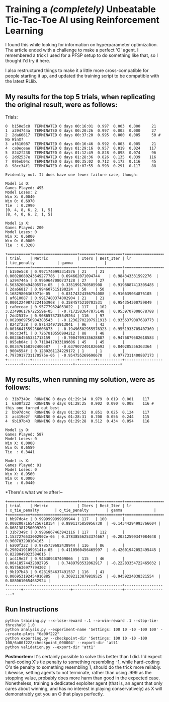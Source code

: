 # Training a *(completely)* Unbeatable Tic-Tac-Toe AI using Reinforcement Learning

I found this while looking for information on hyperparameter optimization. The article ended with a challenge to make a perfect 'O' agent. I remembered a trick I used for a PFSP setup to do something like that, so I thought I'd try it here.

I also restructured things to make it a little more cross-compatible for people starting it up, and updated the training script to be compatible with the latest RLlib.

## My results for the top 5 trials, when replicating the original result, were as follows:

Trials:

```
0  b150e5c8  TERMINATED 0 days 00:16:01  0.997  0.003  0.000     21
1  a294744a  TERMINATED 0 days 00:20:26  0.997  0.003  0.000     27
2  2da66817  TERMINATED 0 days 00:37:20  0.995  0.000  0.005     50 # No WinX?
3  af610087  TERMINATED 0 days 00:16:46  0.992  0.003  0.005     21
4  ca0eceae  TERMINATED 0 days 01:29:16  0.957  0.019  0.024    117
5  8242f238  TERMINATED 0 days 01:12:49  0.828  0.098  0.074     96
6  2dd2537e  TERMINATED 0 days 01:28:36  0.826  0.135  0.039    116
7  095eb04c  TERMINATED 0 days 00:35:02  0.712  0.172  0.116     45
8  98cc34f1  TERMINATED 0 days 01:07:55  0.593  0.291  0.117     88
```

```
Evidently not. It does have one fewer failure case, though:

Model is O:
Games Played: 495
Model Loses: 2
Win X: 0.0040
Win O: 0.6970
Tie  : 0.2990
[0, 4, 8, 6, 2, 1, 5]
[8, 4, 0, 6, 2, 1, 5]

Model is X:
Games Played: 200
Model Loses: 0
Win X: 0.6800
Win O: 0.0000
Tie  : 0.3200
```

```
+==========+====================+=======+===========+========================+======================+====================+
| trial    | Metric             | Iters | Best_Iter | lr                     | tie_penalty          | gamma              |
+==========+====================+=======+===========+========================+======================+====================+
| b150e5c8 | 0.9971740993314576 | 21    | 21        | 0.00028680243649277786 | 0.694662071094744    | 0.984343331592276  |
| a294744a | 0.9969647080737128 | 27    | 27        | 6.563820049480557e-05  | 0.3351991760505908   | 0.9198887413305485 |
| 2da66817 | 0.994607515190224  | 50    | 50        | 9.16829806363971e-05   | 0.03174324356754088  | 0.916639034876105  |
| af610087 | 0.9917480374002904 | 21    | 21        | 0.00012249873224163968 | 0.3584575210703531   | 0.954354300759849  |
| ca0eceae | 0.957779324053022  | 117   | 102       | 3.234996176722559e-05  | -0.7172583647875148  | 0.9539707008678788 |
| 2dd2537e | 0.9086573735549264 | 116   | 97        | 0.0020969750984383543  | -0.12362702207911913 | 0.9356379087689773 |
| 8242f238 | 0.871434971913041  | 96    | 43        | 0.0016641559256606873  | -0.19496502955576323 | 0.9551933705407369 |
| 98cc34f1 | 0.7267810556994212 | 88    | 48        | 0.002364565331713159   | -0.7004709335628887  | 0.9476879582618583 |
| 095eb04c | 0.7118417033109606 | 45    | 45        | 0.003476168392400587   | -0.6379072401826693  | 0.840285356363364  |
| 9004554f | 0.1280261124229172 | 1     | 1         | 4.7973917731170575e-05 | -0.954755269690678   | 0.9777311400807173 |
+----------+--------------------+-------+-----------+------------------------+----------------------+--------------------+

```

## My results, when running my solution, were as follows:

```
0  31b7349c  RUNNING 0 days 01:29:14  0.979  0.019  0.001    117
1  6a00f222  RUNNING 0 days 01:28:25  0.902  0.090  0.008    116 # this one turned out best
2  bb97dc4c  RUNNING 0 days 01:28:52  0.851  0.025  0.124    117
3  ac419e2f  RUNNING 0 days 01:28:31  0.700  0.056  0.244    115
4  9b197b43  RUNNING 0 days 01:29:28  0.512  0.434  0.054    116
```

```
Model is O:
Games Played: 587
Model Loses: 0
Win X: 0.0000
Win O: 0.6559
Tie  : 0.3441

Model is X:
Games Played: 91
Model Loses: 0
Win X: 0.9560
Win O: 0.0000
Tie  : 0.0440
```

*There's what we're after!~

```
+==========+====================+=======+===========+========================+=====================+======================+====================+
| trial    | Metric             | Iters | Best_Iter | lr                     | x_tie_penalty       | o_tie_penalty        | gamma              |
+==========+====================+=======+===========+========================+=====================+======================+====================+
| bb97dc4c | 0.9999999999999944 | 117   | 100       | 0.00020071654256718154 | 0.8891175850956738  | -0.14344294993766604 | 0.8681381250099209 |
| 31b7349c | 0.9986867463942116 | 117   | 112       | 1.1537276533002902e-05 | 0.37838556253374667 | -0.20312599347084648 | 0.960783298104163  |
| 6a00f222 | 0.9785739682438944 | 116   | 86        | 6.290241910993141e-05  | 0.4110560456465997  | -0.42601942052495445 | 0.8228049023584615 |
| ac419e2f | 0.946309487409066  | 115   | 46        | 0.00418574432892795    | 0.7489793532062917  | -0.22283354722465032 | 0.9575636977794302 |
| 9b197b43 | 0.6231954637491537 | 116   | 41        | 0.006953192454916885   | 0.3692113879819525  | -0.9459224038321554  | 0.8880610654632924 |
+----------+--------------------+-------+-----------+------------------------+---------------------+----------------------+--------------------+
```

## Run Instructions

```
python training.py --x-lose-reward -.1 --o-win-reward .1 --stop-tie-threshold 1.0
python analysis.py --experiment-name 'Settings: 100 10 -10 -100 100' --create-plots "6a00f222"
python exporting.py --checkpoint-dir 'Settings: 100 10 -10 -100 100/6a00f222/checkpoint_000004' --export-dir 'att1'
python validation.py --export-dir 'att1'
```

**Postmortem:** It's certainly possible to solve this better than I did. I'd expect hard-coding X's tie penalty to something resembling -1, while hard-coding O's tie penalty to something resembling 1, should do the trick more reliably. Likewise, setting agents to not terminate, rather than using .999 as the stopping value, probably does more harm than good in the expected case. Nonetheless, training a dedicated exploiter agent (that is, an agent that only cares about winning, and has no interest in playing conservatively) as X will demonstrably get you an O that plays perfectly. 
